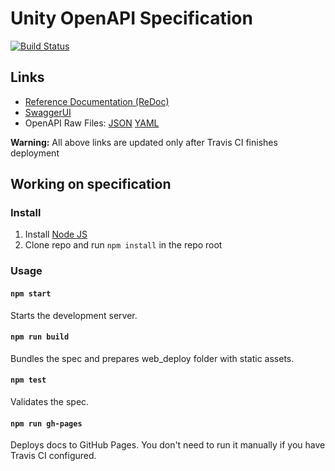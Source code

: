 # Unity OpenAPI Specification
[![Build Status](https://travis-ci.com/rpedersen1227/AspenwareUnity.svg?branch=master)](https://travis-ci.com/rpedersen1227/AspenwareUnity)


## Links

- [Reference Documentation (ReDoc)](https://rpedersen1227.github.io/AspenwareUnity/)
- [SwaggerUI](https://rpedersen1227.github.io/AspenwareUnity/swagger-ui/)
- OpenAPI Raw Files: [JSON](https://rpedersen1227.github.io/AspenwareUnity/openapi.json) [YAML](https://rpedersen1227.github.io/AspenwareUnity/openapi.yaml)

**Warning:** All above links are updated only after Travis CI finishes deployment

## Working on specification
### Install

1. Install [Node JS](https://nodejs.org/)
2. Clone repo and run `npm install` in the repo root

### Usage

#### `npm start`
Starts the development server.

#### `npm run build`
Bundles the spec and prepares web_deploy folder with static assets.

#### `npm test`
Validates the spec.

#### `npm run gh-pages`
Deploys docs to GitHub Pages. You don't need to run it manually if you have Travis CI configured.
